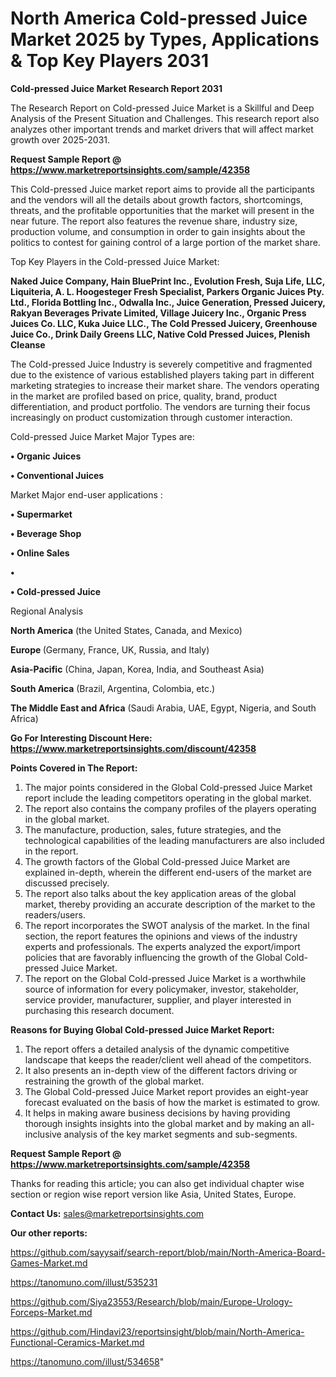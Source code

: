# North America Cold-pressed Juice Market 2025 by Types, Applications & Top Key Players 2031

<strong>Cold-pressed Juice Market Research Report 2031</strong>

The Research Report on Cold-pressed Juice Market is a Skillful and Deep Analysis of the Present Situation and Challenges. This research report also analyzes other important trends and market drivers that will affect market growth over 2025-2031.

<strong>Request Sample Report @ <a href=https://www.marketreportsinsights.com/sample/42358>https://www.marketreportsinsights.com/sample/42358</a></strong>

This Cold-pressed Juice market report aims to provide all the participants and the vendors will all the details about growth factors, shortcomings, threats, and the profitable opportunities that the market will present in the near future. The report also features the revenue share, industry size, production volume, and consumption in order to gain insights about the politics to contest for gaining control of a large portion of the market share.

Top Key Players in the Cold-pressed Juice Market:

<strong>Naked Juice Company, Hain BluePrint Inc., Evolution Fresh, Suja Life, LLC, Liquiteria, A. L. Hoogesteger Fresh Specialist, Parkers Organic Juices Pty. Ltd., Florida Bottling Inc., Odwalla Inc., Juice Generation, Pressed Juicery, Rakyan Beverages Private Limited, Village Juicery Inc., Organic Press Juices Co. LLC, Kuka Juice LLC., The Cold Pressed Juicery, Greenhouse Juice Co., Drink Daily Greens LLC, Native Cold Pressed Juices, Plenish Cleanse</strong>

The Cold-pressed Juice Industry is severely competitive and fragmented due to the existence of various established players taking part in different marketing strategies to increase their market share. The vendors operating in the market are profiled based on price, quality, brand, product differentiation, and product portfolio. The vendors are turning their focus increasingly on product customization through customer interaction.

Cold-pressed Juice Market Major Types are:

<strong>•  Organic Juices

•  Conventional Juices</strong>

Market Major end-user applications :

<strong>•  Supermarket

•  Beverage Shop

•  Online Sales

•  

•  Cold-pressed Juice</strong>

Regional Analysis

</u><strong><b>North America</b></strong> (the United States, Canada, and Mexico)

<strong><b>Europe </b></strong>(Germany, France, UK, Russia, and Italy)

<strong><b>Asia-Pacific</b></strong> (China, Japan, Korea, India, and Southeast Asia)

<strong><b>South America</b></strong> (Brazil, Argentina, Colombia, etc.)

<strong><b>The Middle East and Africa</b></strong> (Saudi Arabia, UAE, Egypt, Nigeria, and South Africa)

<strong>Go For Interesting Discount Here: <a href=https://www.marketreportsinsights.com/discount/42358>https://www.marketreportsinsights.com/discount/42358</a></strong>

<strong>Points Covered in The Report:</strong>
<ol>
  <li>The major points considered in the Global Cold-pressed Juice Market report include the leading competitors operating in the global market.</li>
  <li>The report also contains the company profiles of the players operating in the global market.</li>
  <li>The manufacture, production, sales, future strategies, and the technological capabilities of the leading manufacturers are also included in the report.</li>
  <li>The growth factors of the Global Cold-pressed Juice Market are explained in-depth, wherein the different end-users of the market are discussed precisely.</li>
  <li>The report also talks about the key application areas of the global market, thereby providing an accurate description of the market to the readers/users.</li>
  <li>The report incorporates the SWOT analysis of the market. In the final section, the report features the opinions and views of the industry experts and professionals. The experts analyzed the export/import policies that are favorably influencing the growth of the Global Cold-pressed Juice Market.</li>
  <li>The report on the Global Cold-pressed Juice Market is a worthwhile source of information for every policymaker, investor, stakeholder, service provider, manufacturer, supplier, and player interested in purchasing this research document.</li>
</ol>
<strong>Reasons for Buying Global Cold-pressed Juice Market Report:</strong>

<ol>
  <li>The report offers a detailed analysis of the dynamic competitive landscape that keeps the reader/client well ahead of the competitors.</li>
  <li>It also presents an in-depth view of the different factors driving or restraining the growth of the global market.</li>
  <li>The Global Cold-pressed Juice Market report provides an eight-year forecast evaluated on the basis of how the market is estimated to grow.</li>
  <li>It helps in making aware business decisions by having providing thorough insights insights into the global market and by making an all-inclusive analysis of the key market segments and sub-segments.</li>
</ol>
<strong>Request Sample Report @ <a href=https://www.marketreportsinsights.com/sample/42358>https://www.marketreportsinsights.com/sample/42358</a></strong>


Thanks for reading this article; you can also get individual chapter wise section or region wise report version like Asia, United States, Europe.

<strong>Contact Us:</strong>
sales@marketreportsinsights.com

<strong>Our other reports:</strong>

<a href=https://github.com/sayysaif/search-report/blob/main/North-America-Board-Games-Market.md>https://github.com/sayysaif/search-report/blob/main/North-America-Board-Games-Market.md</a>

<a href=https://tanomuno.com/illust/535231>https://tanomuno.com/illust/535231</a>

<a href=https://github.com/Siya23553/Research/blob/main/Europe-Urology-Forceps-Market.md>https://github.com/Siya23553/Research/blob/main/Europe-Urology-Forceps-Market.md</a>

<a href=https://github.com/Hindavi23/reportsinsight/blob/main/North-America-Functional-Ceramics-Market.md>https://github.com/Hindavi23/reportsinsight/blob/main/North-America-Functional-Ceramics-Market.md</a>

<a href=https://tanomuno.com/illust/534658>https://tanomuno.com/illust/534658</a>"

